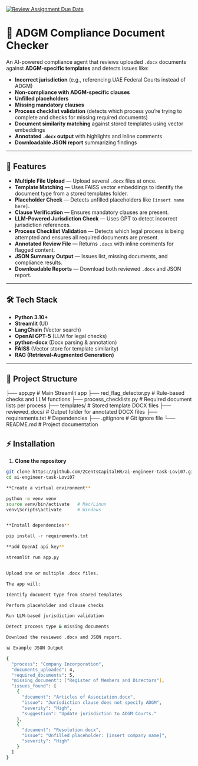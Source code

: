 [![Review Assignment Due Date](https://classroom.github.com/assets/deadline-readme-button-22041afd0340ce965d47ae6ef1cefeee28c7c493a6346c4f15d667ab976d596c.svg)](https://classroom.github.com/a/vgbm4cZ0)


# 📄 ADGM Compliance Document Checker

An AI-powered compliance agent that reviews uploaded `.docx` documents against **ADGM-specific templates** and detects issues like:

- **Incorrect jurisdiction** (e.g., referencing UAE Federal Courts instead of ADGM)
- **Non-compliance with ADGM-specific clauses**
- **Unfilled placeholders**
- **Missing mandatory clauses**
- **Process checklist validation** (detects which process you’re trying to complete and checks for missing required documents)
- **Document similarity matching** against stored templates using vector embeddings
- **Annotated `.docx` output** with highlights and inline comments
- **Downloadable JSON report** summarizing findings

---

## 🚀 Features
- **Multiple File Upload** — Upload several `.docx` files at once.
- **Template Matching** — Uses FAISS vector embeddings to identify the document type from a stored templates folder.
- **Placeholder Check** — Detects unfilled placeholders like `[insert name here]`.
- **Clause Verification** — Ensures mandatory clauses are present.
- **LLM-Powered Jurisdiction Check** — Uses GPT to detect incorrect jurisdiction references.
- **Process Checklist Validation** — Detects which legal process is being attempted and ensures all required documents are present.
- **Annotated Review File** — Returns `.docx` with inline comments for flagged content.
- **JSON Summary Output** — Issues list, missing documents, and compliance results.
- **Downloadable Reports** — Download both reviewed `.docx` and JSON report.

---

## 🛠️ Tech Stack
- **Python 3.10+**
- **Streamlit** (UI)
- **LangChain** (Vector search)
- **OpenAI GPT-5** (LLM for legal checks)
- **python-docx** (Docx parsing & annotation)
- **FAISS** (Vector store for template similarity)
- **RAG (Retrieval-Augmented Generation)**

---

## 📂 Project Structure
├── app.py # Main Streamlit app
├── red_flag_detector.py # Rule-based checks and LLM functions
├── process_checklists.py # Required document lists per process
├── templates/ # Stored template DOCX files
├── reviewed_docs/ # Output folder for annotated DOCX files
├── requirements.txt # Dependencies
├── .gitignore # Git ignore file
└── README.md # Project documentation


## ⚡ Installation
1. **Clone the repository**
```bash
git clone https://github.com/2CentsCapitalHR/ai-engineer-task-Lovi07.git
cd ai-engineer-task-Lovi07

**Create a virtual environment**

python -m venv venv
source venv/bin/activate   # Mac/Linux
venv\Scripts\activate      # Windows


**Install dependencies**

pip install -r requirements.txt

**add OpenAI api key**

streamlit run app.py


Upload one or multiple .docx files.

The app will:

Identify document type from stored templates

Perform placeholder and clause checks

Run LLM-based jurisdiction validation

Detect process type & missing documents

Download the reviewed .docx and JSON report.

📊 Example JSON Output

{
  "process": "Company Incorporation",
  "documents_uploaded": 4,
  "required_documents": 5,
  "missing_document": ["Register of Members and Directors"],
  "issues_found": [
    {
      "document": "Articles of Association.docx",
      "issue": "Jurisdiction clause does not specify ADGM",
      "severity": "High",
      "suggestion": "Update jurisdiction to ADGM Courts."
    },
    {
      "document": "Resolution.docx",
      "issue": "Unfilled placeholder: [insert company name]",
      "severity": "High"
    }
  ]
}


